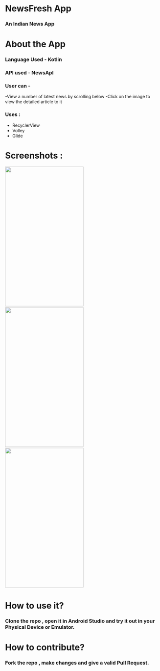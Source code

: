 # NewsFresh App
### An Indian News App

# About the App #
### Language Used - Kotlin 
### API used - NewsApI

### User can -
-View a number of latest news by scrolling below
-Click on the image to view the detailed article to it

### Uses :

- RecyclerView
- Volley
- Glide

# Screenshots :  

  <img src="screenshots/ss1.png" width="256" height="455">&nbsp;&nbsp;&nbsp;&nbsp;&nbsp;
  <img src="screenshots/ss2.png" width="256" height="455">&nbsp;&nbsp;&nbsp;&nbsp;&nbsp;
  <img src="screenshots/ss3.png" width="256" height="455">&nbsp;&nbsp;&nbsp;&nbsp;&nbsp;


# How to use it?
### Clone the repo , open it in Android Studio and try it out in your Physical Device or Emulator.

# How to contribute?
### Fork the repo , make changes and give a valid Pull Request.
